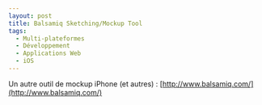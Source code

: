 ```yaml
---
layout: post
title: Balsamiq Sketching/Mockup Tool
tags:
  - Multi-plateformes
  - Développement
  - Applications Web
  - iOS
---
```


Un autre outil de mockup iPhone (et autres) :
[http://www.balsamiq.com/](http://www.balsamiq.com/)

